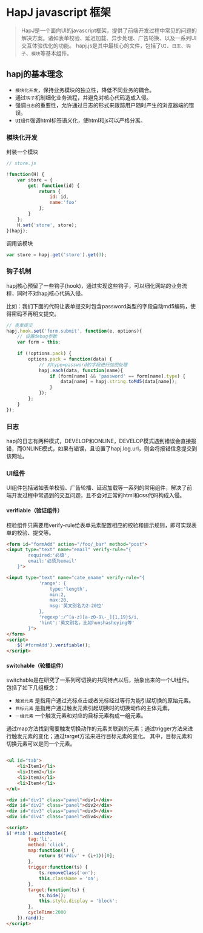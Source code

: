 HapJ javascript 框架
===================

> HapJ是一个面向UI的javascript框架，提供了前端开发过程中常见的问题的解决方案。诸如表单校验、延迟加载、异步处理、广告轮换、以及一系列UI交互体验优化的功能。
> hapj.js是其中最核心的文件，包括了`UI`、`日志`、`钩子`、`模块`等基本组件。

hapj的基本理念
-----------

* `模块化开发`，保持业务模块的独立性，降低不同业务的耦合。
* 通过`钩子`机制细化业务流程，并避免对核心代码造成入侵。
* 强调`日志`的重要性，允许通过日志的形式来跟踪用户随时产生的浏览器端的错误。
* `UI组件`强调html标签语义化，使html和js可以严格分离。


### 模块化开发

封装一个模块

``` javascript
// store.js

!function(H) {
	var store = {
		get: function(id) {
			return {
				id: id,
				name:'foo'
			};
		}
	};
	H.set('store', store);
}(hapj);
```

调用该模块
``` javascript
var store = hapj.get('store').get(3);
```


### 钩子机制

hapj核心预留了一些钩子(hook)，通过实现这些钩子，可以细化网站的业务流程，同时不对hapj核心代码入侵。

比如：我们下面的代码让表单提交时包含password类型的字段自动md5编码，使得密码不再明文提交。

```javascript
// 表单提交
hapj.hook.set('form.submit', function(e, options){
	// 设置debug参数
	var form = this;
	
	if (!options.pack) {
		options.pack = function(data) {
			// 对type=password的字段进行加密处理
	        hapj.each(data, function(name){
				if (form[name] && 'password' == form[name].type) {
					data[name] = hapj.string.toMd5(data[name]);
				}
			});
		};
	}
});
```


### 日志
hapj的日志有两种模式，DEVELOP和ONLINE，DEVELOP模式遇到错误会直接报错，而ONLINE模式，如果有错误，且设置了hapj.log.url，则会将报错信息提交到该网址。

### UI组件

UI组件包括诸如表单校验、广告轮播、延迟加载等一系列的常用组件，解决了前端开发过程中常遇到的交互问题，且不会对正常的html和css代码构成入侵。

#### verifiable（验证组件）

校验组件只需要用verify-rule给表单元素配置相应的校验和提示规则，即可实现表单的校验、提交等。

```html
<form id="formAdd" action="/foo/_bar" method="post">
<input type="text" name="email" verify-rule="{
		required:'必填',
		email:'必须为email'
	}">

<input type="text" name="cate_ename" verify-rule="{
			'range': {
				type:'length',
				min:2,
				max:20,
				msg:'英文别名为2-20位'
			},
			'regexp':/^[a-z][a-z0-9\-_]{1,19}$/i,
			'hint':'英文别名，比如hunshasheying等'
		}">
</form>
<script>
	$('#formAdd').verifiable();
</script>

```


#### switchable（轮播组件）

switchable是在研究了一系列可切换的共同特点以后，抽象出来的一个UI组件。包括了如下几组概念：
* `触发元素` 是指用户通过光标点击或者光标经过等行为能引起切换的原始元素。
* `目标元素` 是指用户通过触发元素引起切换时的切换动作的主体元素。
* `一组元素` 一个触发元素和对应的目标元素构成一组元素。

通过map方法找到需要触发切换动作的元素关联到的元素；通过trigger方法来进行触发元素的变化；通过target方法来进行目标元素的变化。
其中，目标元素和切换元素可以是同一个元素。

```html

<ul id="tab">
	<li>Item1</li>
	<li>Item2</li>
	<li>Item3</li>
	<li>Item4</li>
</ul>

<div id="div1" class="panel">div1</div>
<div id="div2" class="panel">div2</div>
<div id="div3" class="panel">div3</div>
<div id="div4" class="panel">div4</div>

<script>
$('#tab').switchable({
		tag:'li',
		method:'click',
		map:function(i) {
			return $('#div' + (i+1))[0];
		},
		trigger:function(ts) {
			ts.removeClass('on');
			this.className = 'on';
		},
		target:function(ts) {
			ts.hide();
			this.style.display = 'block';
		},
		cycleTime:2000
	}).rand();
</script>
```
